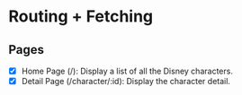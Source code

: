 # Routing + Fetching

## Pages

- [x] Home Page (/): Display a list of all the Disney characters.
- [x] Detail Page (/character/:id): Display the character detail.

